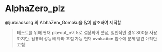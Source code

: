 # AlphaZero_plz

@junxiaosong 의 AlphaZero_Gomoku을 많이 참조하여 제작함
>테스트를 위해 현재 playout_n이 5로 설정되어 있음, 일반적인 경우 800을 사용하지만, 컴퓨터 성능에 따라 조절 가능
>현재 evaluation 함수에 문제 발견 아직안고침
